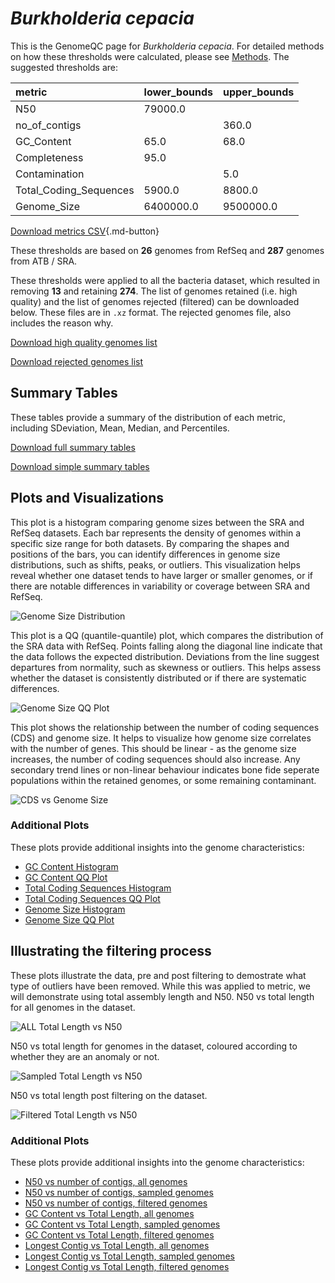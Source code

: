 # *Burkholderia cepacia*

This is the GenomeQC page for *Burkholderia cepacia*. For detailed methods on how these thresholds were calculated, please see [Methods](../../methods.md).
The suggested thresholds are: 

| metric                 | lower_bounds   | upper_bounds   |
|:-----------------------|:---------------|:---------------|
| N50                    | 79000.0        |                |
| no_of_contigs          |                | 360.0          |
| GC_Content             | 65.0           | 68.0           |
| Completeness           | 95.0           |                |
| Contamination          |                | 5.0            |
| Total_Coding_Sequences | 5900.0         | 8800.0         |
| Genome_Size            | 6400000.0      | 9500000.0      |

[Download metrics CSV](Burkholderia_cepacia_metrics.csv){.md-button}


These thresholds are based on **26** genomes from RefSeq and **287** genomes from ATB / SRA.

These thresholds were applied to all the bacteria dataset, which resulted in removing **13** and retaining **274**.
The list of genomes retained (i.e. high quality) and the list of genomes rejected (filtered) can be downloaded below. These files are in `.xz` format. The rejected genomes file, also includes the reason why.

[Download high quality genomes list](Burkholderia_cepacia_high_quality_genomes.csv.xz)


[Download rejected genomes list](Burkholderia_cepacia_filtered_out_genomes.csv.xz)



## Summary Tables
These tables provide a summary of the distribution of each metric, including SDeviation, Mean, Median, and Percentiles.

[Download full summary tables](summary.csv)

[Download simple summary tables](selected_summary.csv)

## Plots and Visualizations

This plot is a histogram comparing genome sizes between the SRA and RefSeq datasets. Each bar represents the density of genomes within a specific size range for both datasets. By comparing the shapes and positions of the bars, you can identify differences in genome size distributions, such as shifts, peaks, or outliers. This visualization helps reveal whether one dataset tends to have larger or smaller genomes, or if there are notable differences in variability or coverage between SRA and RefSeq.

![Genome Size Distribution](Genome_Size_refseq_histogram_kde.png)

This plot is a QQ (quantile-quantile) plot, which compares the distribution of the SRA data with RefSeq. Points falling along the diagonal line indicate that the data follows the expected distribution. Deviations from the line suggest departures from normality, such as skewness or outliers. This helps assess whether the dataset is consistently distributed or if there are systematic differences.

![Genome Size QQ Plot](Genome_Size_refseq_qqplot.png)

This plot shows the relationship between the number of coding sequences (CDS) and genome size. It helps to visualize how genome size correlates with the number of genes. This should be linear - as the genome size increases, the number of coding sequences should also increase. Any secondary trend lines or non-linear behaviour indicates bone fide seperate populations within the retained genomes, or some remaining contaminant. 

![CDS vs Genome Size](Burkholderia_cepacia_CDS_vs_Genome_Size.png)

### Additional Plots

These plots provide additional insights into the genome characteristics:

- [GC Content Histogram](GC_Content_refseq_histogram_kde.png)
- [GC Content QQ Plot](GC_Content_refseq_qqplot.png)
- [Total Coding Sequences Histogram](Total_Coding_Sequences_refseq_histogram_kde.png)
- [Total Coding Sequences QQ Plot](Total_Coding_Sequences_refseq_qqplot.png)
- [Genome Size Histogram](Genome_Size_refseq_histogram_kde.png)
- [Genome Size QQ Plot](Genome_Size_refseq_qqplot.png)
## Illustrating the filtering process
These plots illustrate the data, pre and post filtering to demostrate what type of outliers have been removed. While this was applied to metric, we will demonstrate using total assembly length and N50.
N50 vs total length for all genomes in the dataset.

![ALL Total Length vs N50](Burkholderia_cepacia_all_total_length_N50.png)

N50 vs total length for genomes in the dataset, coloured according to whether they are an anomaly or not.

![Sampled Total Length vs N50](Burkholderia_cepacia_sample_total_length_N50.png)

N50 vs total length post filtering on the dataset.

![Filtered Total Length vs N50](Burkholderia_cepacia_filt_total_length_N50.png)

### Additional Plots

These plots provide additional insights into the genome characteristics:

- [N50 vs number of contigs, all genomes](Burkholderia_cepacia_all_N50_number.png)
- [N50 vs number of contigs, sampled genomes](Burkholderia_cepacia_sample_N50_number.png)
- [N50 vs number of contigs, filtered genomes](Burkholderia_cepacia_filt_N50_number.png)
- [GC Content vs Total Length, all genomes](Burkholderia_cepacia_all_total_length_GC_Content.png)
- [GC Content vs Total Length, sampled genomes](Burkholderia_cepacia_sample_total_length_GC_Content.png)
- [GC Content vs Total Length, filtered genomes](Burkholderia_cepacia_filt_total_length_GC_Content.png)
- [Longest Contig vs Total Length, all genomes](Burkholderia_cepacia_all_total_length_longest.png)
- [Longest Contig vs Total Length, sampled genomes](Burkholderia_cepacia_sample_total_length_longest.png)
- [Longest Contig vs Total Length, filtered genomes](Burkholderia_cepacia_filt_total_length_longest.png)
